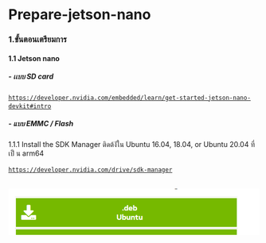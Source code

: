 # Prepare-jetson-nano
### 1.ขั้นตอนเตรียมการ
#### 1.1 Jetson nano
##### - เเบบ SD card
<code>https://developer.nvidia.com/embedded/learn/get-started-jetson-nano-devkit#intro</code>
##### - แบบ EMMC / Flash
<p>1.1.1 Install the SDK Manager ติดต้งัใน Ubuntu 16.04, 18.04, or Ubuntu 20.04 ที่เป็ น arm64</p>
<a href="https://developer.nvidia.com/drive/sdk-manager"><code>https://developer.nvidia.com/drive/sdk-manager</code></a>
<br><br>
<p align="center">
  <img src="img/1.png" />
</p>

